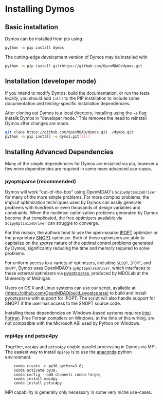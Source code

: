 # Installing Dymos

## Basic installation

Dymos can be installed from pip using

~~~bash
python -m pip install dymos
~~~

The cutting-edge development version of Dymos may be installed with

~~~bash
python -m pip install git+https://github.com/OpenMDAO/dymos.git
~~~

## Installation (developer mode)

If you intend to modify Dymos, build the documentation, or run the tests locally, you should add `[all]` to the PIP installation to include some documentation and testing-specific installation dependencies.

After cloning out Dymos to a local directory, installing using the `-e` flag installs Dymos in "developer mode."
This removes the need to reinstall Dymos after changes are made.

~~~bash
git clone https://github.com/OpenMDAO/dymos.git ./dymos.git
python -m pip install -e dymos.git[all]
~~~

## Installing Advanced Dependencies

Many of the simple dependencies for Dymos are installed via pip, however a few more dependencies are required in some more advanced use-cases.

### pyoptsparse (recommended)

Dymos will work "out-of-the-box" using OpenMDAO's `ScipyOptimizeDriver` for many of the more simple problems.
For more complex problems, the implicit optimization techniques used by Dymos can easily generate problems with hundreds or even thousands of design variables and constraints.
When the nonlinear optimization problems generated by Dymos become that complicated, the free optimizers available via `ScipyOptimizeDriver` can struggle to converge.

For this reason, the authors tend to use the open-source [IPOPT](https://coin-or.github.io/Ipopt/) optimizer or the proprietary [SNOPT](https://ccom.ucsd.edu/~optimizers/solvers/snopt/) optimizer.
Both of these optimizers are able to capitalize on the _sparse_ nature of the optimal control problems generated by Dymos, significantly reducing the time and memory required to solve problems.

For uniform access to a variety of optimizers, including `SLSQP`, `IPOPT`, and `SNOPT`, Dymos uses OpenMDAO's `pyOptSparseDriver`, which interfaces to these external optimizers via [pyoptsparse](https://github.com/mdolab/pyoptsparse), produced by MDOLab at the University of Michigan.

Users on OS X and Linux systems can use our script, available at [(https://github.com/OpenMDAO/build_pyoptsparse)](https://github.com/OpenMDAO/build_pyoptsparse) to build and install pyoptsparse with support for IPOPT.
The script will also handle support for SNOPT if the user has access to the SNOPT source code.

Installing these dependencies on Windows-based systems requires [Intel Fortran](https://software.intel.com/content/www/us/en/develop/tools/oneapi/components/fortran-compiler.html).
Free Fortran compilers on Windows, at the time of this writing, are not compatible with the Microsoft ABI used by Python on Windows.

### mpi4py and petsc4py

Together, `mpi4py` and `petsc4py` enable parallel processing in Dymos via MPI.
The easiest way to install `mpi4py` is to use the [anaconda](https://www.anaconda.com/products/individual) python environment.

```
    conda create -n py38 python=3.8;
    conda activate py38;
    conda config --add channels conda-forge;
    conda install mpi4py
    conda install petsc4py
```

MPI capability is generally only necessary in some very niche use-cases.

